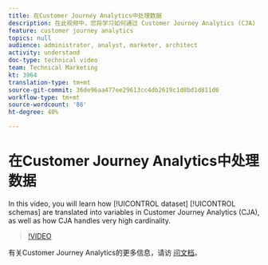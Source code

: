 ```yaml
---
title: 在Customer Journey Analytics中处理数据
description: 在此视频中，您将学习如何通过 Customer Journey Analytics (CJA) 将数据集模式转换为变量，以及 CJA 如何处理非常高的基数。
feature: customer journey analytics
topics: null
audience: administrator, analyst, marketer, architect
activity: understand
doc-type: technical video
team: Technical Marketing
kt: 3964
translation-type: tm+mt
source-git-commit: 36de96aa477ee29613cc4db2619c1d8bd1d811d0
workflow-type: tm+mt
source-wordcount: '86'
ht-degree: 40%

---
```



# 在Customer Journey Analytics中处理数据

In this video, you will learn how [!UICONTROL dataset] [!UICONTROL schemas] are translated into variables in Customer Journey Analytics (CJA), as well as how CJA handles very high cardinality.

>[!VIDEO](https://video.tv.adobe.com/v/32112/?quality=12)

有关Customer Journey Analytics的更多信息，请访 [问文档](https://docs.adobe.com/content/help/zh-Hans/analytics-platform/using/cja-landing.html)。
